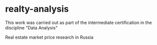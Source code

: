 # realty-analysis

This work was carried out as part of the intermediate certification in the discipline "Data Analysis"

Real estate market price research in Russia

